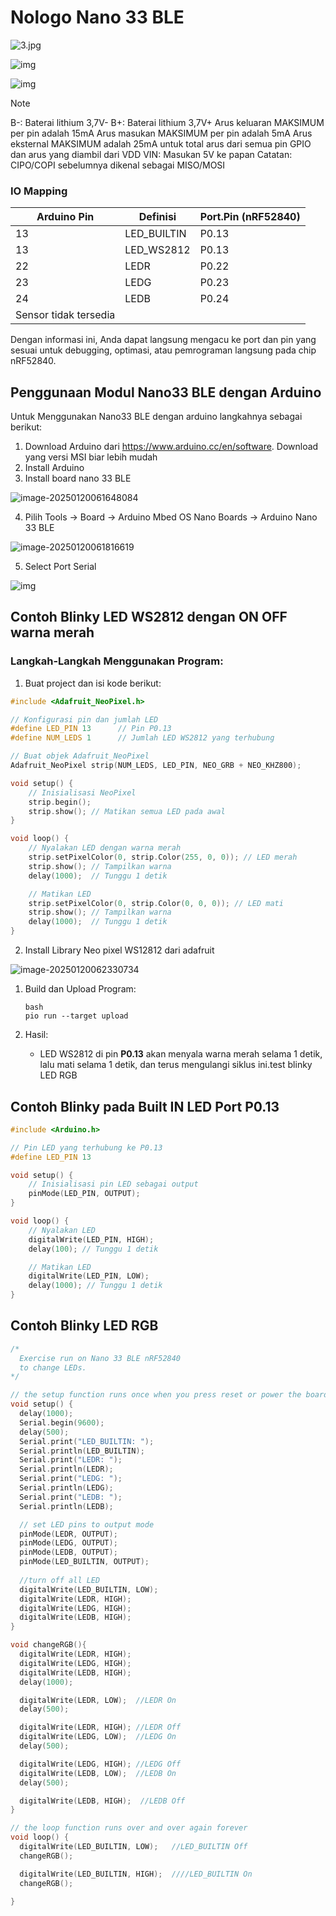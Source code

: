 # Nologo Nano 33 BLE

![3.jpg](./assets/fetch.phpw=400&tok=19bfed&media=developmentboard3.jpg)

![img](./assets/f612ee12-d100-4c3f-98fe-5235227ac9c3.jpg)

![img](./assets/595251b7-848d-4c94-8691-3e742568f15e.jpg)

> [!NOTE]
> B-: Baterai lithium 3,7V-
> B+: Baterai lithium 3,7V+
> Arus keluaran MAKSIMUM per pin adalah 15mA
> Arus masukan MAKSIMUM per pin adalah 5mA
>Arus eksternal MAKSIMUM adalah 25mA untuk total arus dari semua pin GPIO dan arus yang diambil dari VDD
>VIN: Masukan 5V ke papan
> Catatan: CIPO/COPI sebelumnya dikenal sebagai MISO/MOSI

### IO Mapping

| Arduino Pin | Definisi    | Port.Pin (nRF52840) |
| ----------- | ----------- | ------------------- |
| 13          | LED_BUILTIN | P0.13               |
| 13          | LED_WS2812  | P0.13               |
| 22          | LEDR        | P0.22               |
| 23          | LEDG        | P0.23               |
| 24          | LEDB        | P0.24               
| Sensor tidak tersedia |

Dengan informasi ini, Anda dapat langsung mengacu ke port dan pin yang sesuai untuk debugging, optimasi, atau pemrograman langsung pada chip nRF52840.



## Penggunaan Modul Nano33 BLE dengan Arduino

Untuk Menggunakan Nano33 BLE dengan arduino langkahnya sebagai berikut:

1. Download Arduino dari https://www.arduino.cc/en/software. Download yang versi MSI biar lebih mudah
2. Install Arduino
3. Install board nano 33 BLE

![image-20250120061648084](./assets/image-20250120061648084.png)

4.  Pilih Tools -> Board -> Arduino Mbed OS Nano Boards -> Arduino Nano 33 BLE

![image-20250120061816619](./assets/image-20250120061816619.png)

5. Select Port Serial

![img](./assets/fetch.phpmedia=developmentboard1-5a.png)



## Contoh Blinky LED WS2812 dengan ON OFF warna merah

### **Langkah-Langkah Menggunakan Program:**

1. Buat project dan isi kode berikut:


```c++
#include <Adafruit_NeoPixel.h>

// Konfigurasi pin dan jumlah LED
#define LED_PIN 13      // Pin P0.13
#define NUM_LEDS 1      // Jumlah LED WS2812 yang terhubung

// Buat objek Adafruit_NeoPixel
Adafruit_NeoPixel strip(NUM_LEDS, LED_PIN, NEO_GRB + NEO_KHZ800);

void setup() {
    // Inisialisasi NeoPixel
    strip.begin();
    strip.show(); // Matikan semua LED pada awal
}

void loop() {
    // Nyalakan LED dengan warna merah
    strip.setPixelColor(0, strip.Color(255, 0, 0)); // LED merah
    strip.show(); // Tampilkan warna
    delay(1000);  // Tunggu 1 detik

    // Matikan LED
    strip.setPixelColor(0, strip.Color(0, 0, 0)); // LED mati
    strip.show(); // Tampilkan warna
    delay(1000);  // Tunggu 1 detik
}
```

2. Install Library Neo pixel WS12812 dari adafruit

![image-20250120062330734](./assets/image-20250120062330734.png)

1. Build dan Upload Program:

   ```
   bash
   pio run --target upload
   ```

2. Hasil:

   - LED WS2812 di pin **P0.13** akan menyala warna merah selama 1 detik, lalu mati selama 1 detik, dan terus mengulangi siklus ini.test blinky LED RGB

## Contoh Blinky pada Built IN LED Port P0.13

```c++
#include <Arduino.h>

// Pin LED yang terhubung ke P0.13
#define LED_PIN 13

void setup() {
    // Inisialisasi pin LED sebagai output
    pinMode(LED_PIN, OUTPUT);
}

void loop() {
    // Nyalakan LED
    digitalWrite(LED_PIN, HIGH);
    delay(100); // Tunggu 1 detik

    // Matikan LED
    digitalWrite(LED_PIN, LOW);
    delay(1000); // Tunggu 1 detik
}
```



## Contoh Blinky LED RGB

```c++
/*
  Exercise run on Nano 33 BLE nRF52840
  to change LEDs.
*/

// the setup function runs once when you press reset or power the board
void setup() {
  delay(1000);
  Serial.begin(9600);
  delay(500);
  Serial.print("LED_BUILTIN: ");
  Serial.println(LED_BUILTIN);
  Serial.print("LEDR: ");
  Serial.println(LEDR);
  Serial.print("LEDG: ");
  Serial.println(LEDG);
  Serial.print("LEDB: ");
  Serial.println(LEDB);

  // set LED pins to output mode
  pinMode(LEDR, OUTPUT);
  pinMode(LEDG, OUTPUT);
  pinMode(LEDB, OUTPUT);
  pinMode(LED_BUILTIN, OUTPUT);
  
  //turn off all LED
  digitalWrite(LED_BUILTIN, LOW);
  digitalWrite(LEDR, HIGH);
  digitalWrite(LEDG, HIGH);
  digitalWrite(LEDB, HIGH);
}

void changeRGB(){
  digitalWrite(LEDR, HIGH);
  digitalWrite(LEDG, HIGH);
  digitalWrite(LEDB, HIGH);
  delay(1000);

  digitalWrite(LEDR, LOW);  //LEDR On
  delay(500);

  digitalWrite(LEDR, HIGH); //LEDR Off
  digitalWrite(LEDG, LOW);  //LEDG On
  delay(500);

  digitalWrite(LEDG, HIGH); //LEDG Off
  digitalWrite(LEDB, LOW);  //LEDB On
  delay(500);

  digitalWrite(LEDB, HIGH);  //LEDB Off
}

// the loop function runs over and over again forever
void loop() {
  digitalWrite(LED_BUILTIN, LOW);   //LED_BUILTIN Off
  changeRGB();

  digitalWrite(LED_BUILTIN, HIGH);  ////LED_BUILTIN On
  changeRGB();
  
}

```

